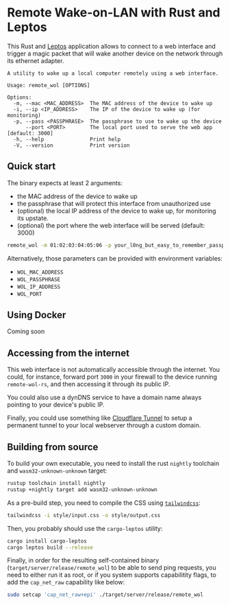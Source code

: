 # Remote Wake-on-LAN with Rust and Leptos

This Rust and [Leptos](https://github.com/leptos-rs/leptos) application allows to connect to a web interface and
trigger a magic packet that will wake another device on the network through its ethernet adapter.

```
A utility to wake up a local computer remotely using a web interface.

Usage: remote_wol [OPTIONS]

Options:
  -m, --mac <MAC_ADDRESS>  The MAC address of the device to wake up
  -i, --ip <IP_ADDRESS>    The IP of the device to wake up (for monitoring)
  -p, --pass <PASSPHRASE>  The passphrase to use to wake up the device
      --port <PORT>        The local port used to serve the web app [default: 3000]
  -h, --help               Print help
  -V, --version            Print version
```

## Quick start

The binary expects at least 2 arguments:

- the MAC address of the device to wake up
- the passphrase that will protect this interface from unauthorized use
- (optional) the local IP address of the device to wake up, for monitoring its upstate.
- (optional) the port where the web interface will be served (default: 3000)

```bash
remote_wol -m 01:02:03:04:05:06 -p your_l0ng_but_easy_to_remember_passphrase -i 192.168.0.123
```

Alternatively, those parameters can be provided with environment variables:

- `WOL_MAC_ADDRESS`
- `WOL_PASSPHRASE`
- `WOL_IP_ADDRESS`
- `WOL_PORT`

## Using Docker

Coming soon

## Accessing from the internet

This web interface is not automatically accessible through the internet. You could, for instance, forward port `3000` in
your firewall to the device running `remote-wol-rs`, and then accessing it through its public IP.

You could also use a dynDNS service to have a domain name always pointing to your device's public IP.

Finally, you could use something like [Cloudflare Tunnel](https://developers.cloudflare.com/cloudflare-one/connections/connect-apps/)
to setup a permanent tunnel to your local webserver through a custom domain.

## Building from source

To build your own executable, you need to install the rust `nightly` toolchain and `wasm32-unknown-unknown` target:

```bash
rustup toolchain install nightly
rustup +nightly target add wasm32-unknown-unknown
```

As a pre-build step, you need to compile the CSS using [`tailwindcss`](https://tailwindcss.com/docs/installation):

```bash
tailwindcss -i style/input.css -o style/output.css
```

Then, you probably should use the `cargo-leptos` utility:

```bash
cargo install cargo-leptos
cargo leptos build --release
```

Finally, in order for the resulting self-contained binary (`target/server/release/remote_wol`) to be able to send
ping requests, you need to either run it as root, or if you system supports capabilitity flags, to add the `cap_net_raw`
capability like below:

```bash
sudo setcap 'cap_net_raw+epi' ./target/server/release/remote_wol
```
